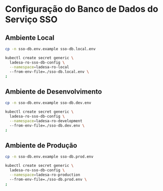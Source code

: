 # Configuração do Banco de Dados do Serviço SSO

## Ambiente Local

```sh
cp -n sso-db.env.example sso-db.local.env

kubectl create secret generic \
  ladesa-ro-sso-db-config \
  --namespace=ladesa-ro-local
  --from-env-file=./sso-db.local.env \
;
```

## Ambiente de Desenvolvimento

```sh
cp -n sso-db.env.example sso-db.dev.env

kubectl create secret generic \
  ladesa-ro-sso-db-config \
  --namespace=ladesa-ro-development
  --from-env-file=./sso-db.dev.env \
;
```

## Ambiente de Produção

```sh
cp -n sso-db.env.example sso-db.prod.env

kubectl create secret generic \
  ladesa-ro-sso-db-config \
  --namespace=ladesa-ro-production
  --from-env-file=./sso-db.prod.env \
;
```

